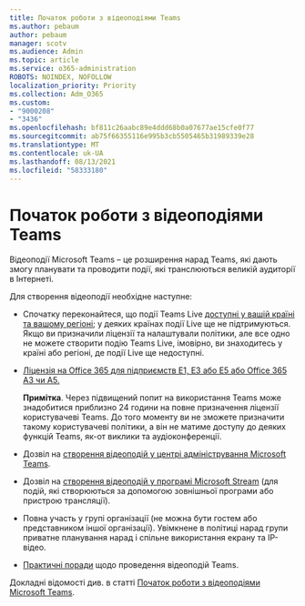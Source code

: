 ```yaml
---
title: Початок роботи з відеоподіями Teams
ms.author: pebaum
author: pebaum
manager: scotv
ms.audience: Admin
ms.topic: article
ms.service: o365-administration
ROBOTS: NOINDEX, NOFOLLOW
localization_priority: Priority
ms.collection: Adm_O365
ms.custom:
- "9000208"
- "3436"
ms.openlocfilehash: bf811c26aabc89e4ddd68b0a07677ae15cfe0f77
ms.sourcegitcommit: ab75f66355116e995b3cb5505465b31989339e28
ms.translationtype: MT
ms.contentlocale: uk-UA
ms.lasthandoff: 08/13/2021
ms.locfileid: "58333180"
---
```

# <a name="getting-started-with-teams-live-events"></a>Початок роботи з відеоподіями Teams

Відеоподії Microsoft Teams – це розширення нарад Teams, які дають змогу планувати та проводити події, які транслюються великій аудиторії в Інтернеті.

Для створення відеоподії необхідне наступне:

- Спочатку переконайтеся, що події Teams Live [доступні у вашій країні та вашому регіоні](https://docs.microsoft.com/microsoftteams/teams-live-events/plan-for-teams-live-events#regional-availability); у деяких країнах події Live ще не підтримуються.  Якщо ви призначили ліцензії та налаштували політики, але все одно не можете створити подію Teams Live, імовірно, ви знаходитесь у країні або регіоні, де події Live ще недоступні.

- [Ліцензія на Office 365 для підприємств E1, E3 або E5 або Office 365 A3 чи A5.](https://docs.microsoft.com/microsoftteams/teams-live-events/set-up-for-teams-live-events#step-2-get-and-assign-licenses) 

    **Примітка**. Через підвищений попит на використання Teams може знадобитися приблизно 24 години на повне призначення ліцензії користувачеві Teams. До того моменту ви не зможете призначити такому користувачеві політики, а він не матиме доступу до деяких функцій Teams, як-от виклики та аудіоконференції.

- Дозвіл на [створення відеоподій у центрі адміністрування Microsoft Teams](https://docs.microsoft.com/microsoftteams/teams-live-events/set-up-for-teams-live-events#create-or-edit-a-live-events-policy).

- Дозвіл на [створення відеоподій у програмі Microsoft Stream](https://docs.microsoft.com/microsoftteams/teams-live-events/what-are-teams-live-events) (для подій, які створюються за допомогою зовнішньої програми або пристрою трансляції).

- Повна участь у групі організації (не можна бути гостем або представником іншої організації).
Увімкнене в політиці нарад групи приватне планування нарад і спільне використання екрану та IP-відео.

- [Практичні поради](https://support.office.com/article/Best-practices-for-producing-a-Teams-live-event-e500370e-4dd1-4187-8b48-af10ef02cf42) щодо проведення відеоподій Teams.

Докладні відомості див. в статті [Початок роботи з відеоподіями Microsoft Teams](https://support.office.com/article/get-started-with-microsoft-teams-live-events-d077fec2-a058-483e-9ab5-1494afda578a).